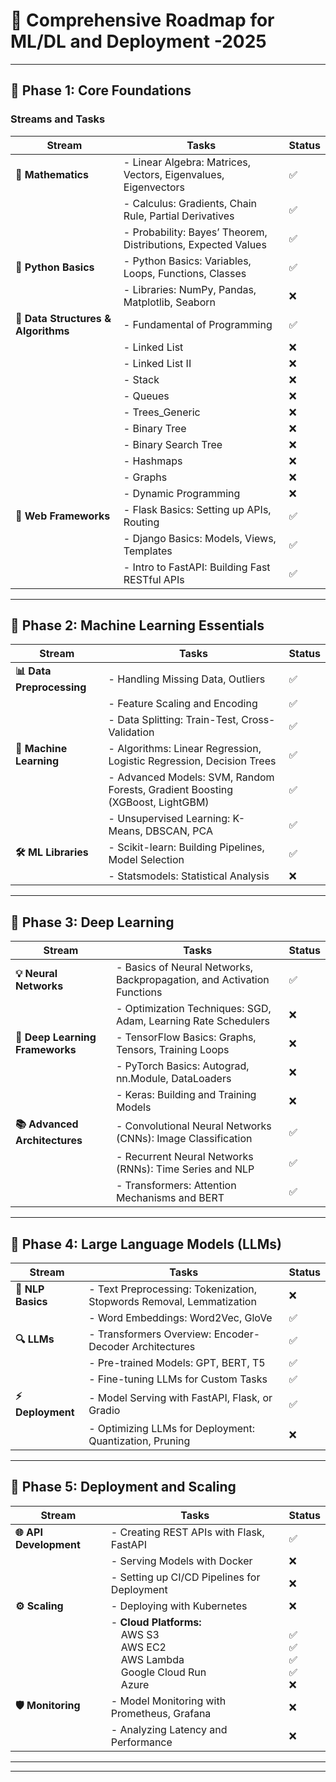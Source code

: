 # 🚀 Comprehensive Roadmap for ML/DL and Deployment -2025

---

## 📂 **Phase 1: Core Foundations**

### Streams and Tasks

| Stream           | Tasks                                                                                 | Status |
|-------------------|---------------------------------------------------------------------------------------|----------|
| **📘 Mathematics** | - Linear Algebra: Matrices, Vectors, Eigenvalues, Eigenvectors                      | :white_check_mark:      |
|                   | - Calculus: Gradients, Chain Rule, Partial Derivatives                                | :white_check_mark:      |
|                   | - Probability: Bayes’ Theorem, Distributions, Expected Values                        | :white_check_mark:      |
| **🌟 Python Basics**| - Python Basics: Variables, Loops, Functions, Classes  | :white_check_mark:      |
|                   | - Libraries: NumPy, Pandas, Matplotlib, Seaborn        | :x:      |
| **🌟 Data Structures & Algorithms**| - Fundamental of Programming                           | :white_check_mark:      |
|                   | - Linked List                                          | :x:      |
|                   | - Linked List II                                       | :x:      |
|                   | - Stack                                                | :x:      |
|                   | - Queues                                               | :x:      |
|                   | - Trees_Generic                                        | :x:      |
|                   | - Binary Tree                                          | :x:      |
|                   | - Binary Search Tree                                   | :x:      |
|                   | - Hashmaps                                             | :x:      |
|                   | - Graphs                                               | :x:      |
|                   | - Dynamic Programming                                  | :x:      |
| **🌟 Web Frameworks** | - Flask Basics: Setting up APIs, Routing                                           | :white_check_mark:      |
|                   | - Django Basics: Models, Views, Templates                                            | :white_check_mark:      |
|                   | - Intro to FastAPI: Building Fast RESTful APIs                                        | :white_check_mark:      |

---

## 📂 **Phase 2: Machine Learning Essentials**

| Stream           | Tasks                                                                                 | Status |
|-------------------|---------------------------------------------------------------------------------------|----------|
| **📊 Data Preprocessing** | - Handling Missing Data, Outliers                                            | :white_check_mark:      |
|                   | - Feature Scaling and Encoding                                                      | :white_check_mark:      |
|                   | - Data Splitting: Train-Test, Cross-Validation                                       | :white_check_mark:      |
| **🤖 Machine Learning** | - Algorithms: Linear Regression, Logistic Regression, Decision Trees           | :white_check_mark:      |
|                   | - Advanced Models: SVM, Random Forests, Gradient Boosting (XGBoost, LightGBM)       | :white_check_mark:      |
|                   | - Unsupervised Learning: K-Means, DBSCAN, PCA                                       | :white_check_mark:      |
| **🛠️ ML Libraries**  | - Scikit-learn: Building Pipelines, Model Selection                               | :white_check_mark:      |
|                   | - Statsmodels: Statistical Analysis                                                 | :x:      |

---

## 📂 **Phase 3: Deep Learning**

| Stream           | Tasks                                                                                 | Status |
|-------------------|---------------------------------------------------------------------------------------|----------|
| **💡 Neural Networks** | - Basics of Neural Networks, Backpropagation, and Activation Functions           | :white_check_mark:      |
|                   | - Optimization Techniques: SGD, Adam, Learning Rate Schedulers                       | :x:      |
| **🧠 Deep Learning Frameworks** | - TensorFlow Basics: Graphs, Tensors, Training Loops                      | :x:      |
|                   | - PyTorch Basics: Autograd, nn.Module, DataLoaders                                   | :x:      |
|                   | - Keras: Building and Training Models                                                | :x:      |
| **📚 Advanced Architectures** | - Convolutional Neural Networks (CNNs): Image Classification               | :white_check_mark:      |
|                   | - Recurrent Neural Networks (RNNs): Time Series and NLP                              | :white_check_mark:      |
|                   | - Transformers: Attention Mechanisms and BERT                                        | :white_check_mark:      |

---

## 📂 **Phase 4: Large Language Models (LLMs)**

| Stream           | Tasks                                                                                 | Status |
|-------------------|---------------------------------------------------------------------------------------|----------|
| **📝 NLP Basics** | - Text Preprocessing: Tokenization, Stopwords Removal, Lemmatization                  | :x:      |
|                   | - Word Embeddings: Word2Vec, GloVe                                                   | :white_check_mark:      |
| **🔍 LLMs**       | - Transformers Overview: Encoder-Decoder Architectures                               | :white_check_mark:      |
|                   | - Pre-trained Models: GPT, BERT, T5                                                  | :white_check_mark:      |
|                   | - Fine-tuning LLMs for Custom Tasks                                                 | :white_check_mark:      |
| **⚡ Deployment**  | - Model Serving with FastAPI, Flask, or Gradio                                       | :white_check_mark:      |
|                   | - Optimizing LLMs for Deployment: Quantization, Pruning                              | :x:      |

---

## 📂 **Phase 5: Deployment and Scaling**

| Stream           | Tasks                                                                                 | Status |
|-------------------|---------------------------------------------------------------------------------------|----------|
| **🌐 API Development** | - Creating REST APIs with Flask, FastAPI                                         | :white_check_mark:      |
|                   | - Serving Models with Docker                                                         | :x:      |
|                   | - Setting up CI/CD Pipelines for Deployment                                          | :x:      |
| **⚙️ Scaling**     | - Deploying with Kubernetes                                                         | :x:      |
|                   | - **Cloud Platforms:** <br>&emsp;AWS S3<br>&emsp;AWS EC2<br> &emsp;AWS Lambda<br> &emsp;Google Cloud Run<br> &emsp;Azure                              |<br>:white_check_mark: <br>:white_check_mark:<br>:white_check_mark:<br>:white_check_mark:<br>:x:      |
| **🛡️ Monitoring**   | - Model Monitoring with Prometheus, Grafana                                        | :x:      |
|                   | - Analyzing Latency and Performance                                                 | :x:      |

---



---


